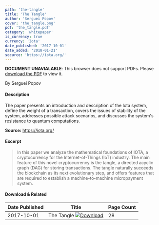```yaml
---
path: 'the-tangle'
title: 'The Tangle'
author: 'Serguei Popov'
cover: 'the_tangle.png'
pdf: 'the_tangle.pdf'
category: 'whitepaper'
is_currency: true
currency: 'Iota'
date_published: '2017-10-01'
date_added: '2018-01-21'
socurce: 'https://iota.org/'
---
```


<object data="/pdf/the_tangle.pdf" type="application/pdf" width="100%" height="100%">
   <p><b>DOCUMENT UNAVIALABLE</b>: This browser does not support PDFs. Please <a href="/pdf/the_tangle.pdf">download the PDF</a> to view it.</p>
</object>

By Serguei Popov

#### Description
The paper presents an introduction and description of the Iota system, define the weight of a transaction, covers the issues of stability of the system, addresses possible attack scenarios, and discusses the system's resistance to quantum computations.

**Source:** https://iota.org/

#### Excerpt
> In this paper we analyze the mathematical foundations of IOTA, a cryptocurrency for the Internet-of-Things (IoT) industry. The main feature of this novel cryptocurrency is the tangle, a directed acyclic graph (DAG) for storing transactions. The tangle naturally succeeds the blockchain as its next evolutionary step, and offers features that are required to establish a machine-to-machine micropayment system.

#### Download & Related
Date Published | Title                                                                          | Page Count
---------------|--------------------------------------------------------------------------------|------------
2017-10-01     | The Tangle [![Download](/assets/download_cloud.svg)](/pdf/the_tangle.pdf)      | 28
